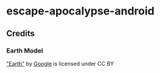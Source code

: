 # escape-apocalypse-android
## Credits
### Earth Model
["Earth"](https://poly.google.com/view/88CP80Kgb-u) by [Google](https://poly.google.com/user/4aEd8rQgKu2) is licensed under CC BY
